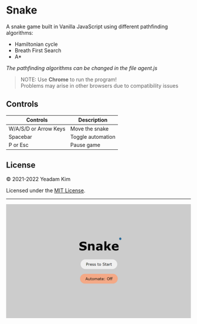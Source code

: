 # Snake

A snake game built in Vanilla JavaScript using different pathfinding algorithms:  
- Hamiltonian cycle
- Breath First Search
- A*

*The pathfinding algorithms can be changed in the file agent.js*  

> NOTE: Use **Chrome** to run the program!  
> Problems may arise in other browsers due to compatibility issues

## Controls

| **Controls** | **Description** |
| ----------- | ----------- |
| W/A/S/D or Arrow Keys| Move the snake |
| Spacebar | Toggle automation |
| P or Esc | Pause game |

## License

© 2021-2022 Yeadam Kim

Licensed under the [MIT License](LICENSE).

---

![screenshot](/images/screenshot.png)
